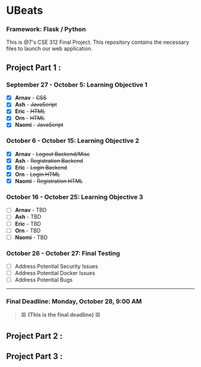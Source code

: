 # UBeats
### Framework: Flask / Python
This is @7's CSE 312 Final Project. This repository contains the necessary files to launch our web application. 

## Project Part 1 :

### September 27 - October 5: Learning Objective 1
- [x] **Arnav** - ~~CSS~~
- [x] **Ash** - ~~JavaScript~~
- [x] **Eric** - ~~HTML~~
- [x] **Orn** - ~~HTML~~
- [x] **Naomi** - ~~JavaScript~~

### October 6 - October 15: Learning Objective 2
- [x] **Arnav** - ~~Logout Backend/Misc~~
- [x] **Ash** - ~~Registration Backend~~
- [x] **Eric** - ~~Login Backend~~
- [x] **Orn** - ~~Login HTML~~
- [x] **Naomi** - ~~Registration HTML~~

### October 16 - October 25: Learning Objective 3
- [ ] **Arnav** - TBD
- [ ] **Ash** - TBD
- [ ] **Eric** - TBD
- [ ] **Orn** - TBD
- [ ] **Naomi** - TBD

### October 26 - October 27: Final Testing
- [ ] Address Potential Security Issues
- [ ] Address Potential Docker Issues
- [ ] Address Potential Bugs

---
### Final Deadline: **Monday, October 28, 9:00 AM** 
> 🟥 **(This is the final deadline)** 🟥

## Project Part 2 :

## Project Part 3 :
